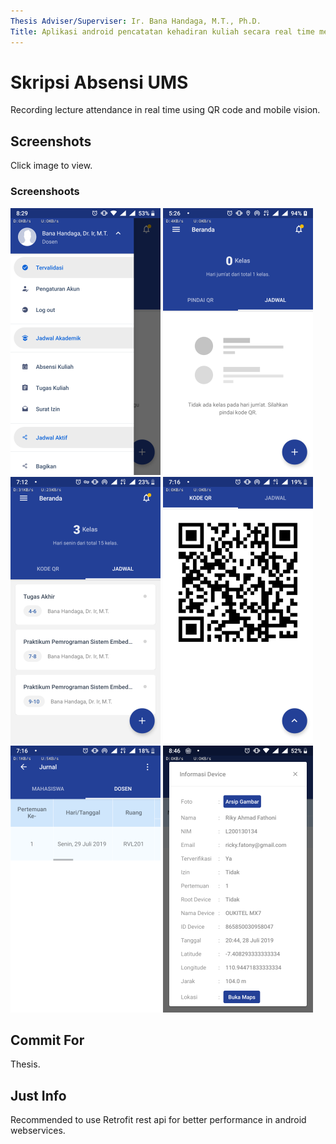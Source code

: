 ```yaml
---
Thesis Adviser/Superviser: Ir. Bana Handaga, M.T., Ph.D.
Title: Aplikasi android pencatatan kehadiran kuliah secara real time menggunakan QR code dan mobile vision di Universitas Muhammadiyah Surakarta
---
```


Skripsi Absensi UMS
=========

Recording lecture attendance in real time using QR code and mobile vision.

Screenshots
-----------

Click image to view.

### Screenshoots

[![main refresh](https://github.com/L200130134/AbsensiUMS-Project/raw/main/screenshoots/preview/Screenshot_20190728-202947.png)](https://github.com/L200130134/AbsensiUMS-Project/raw/master/screenshoots/Screenshot_20190728-202947.png)
[![main refresh](https://github.com/L200130134/AbsensiUMS-Project/raw/main/screenshoots/preview/Screenshot_20190726-052607.png)](https://github.com/L200130134/AbsensiUMS-Project/raw/master/screenshoots/Screenshot_20190726-052607.png)
[![main refresh](https://github.com/L200130134/AbsensiUMS-Project/raw/main/screenshoots/preview/Screenshot_20190729-071251.png)](https://github.com/L200130134/AbsensiUMS-Project/raw/master/screenshoots/Screenshot_20190729-071251.png)
[![main refresh](https://github.com/L200130134/AbsensiUMS-Project/raw/main/screenshoots/preview/Screenshot_20190729-071604.png)](https://github.com/L200130134/AbsensiUMS-Project/raw/master/screenshoots/Screenshot_20190729-071604.png)
[![main refresh](https://github.com/L200130134/AbsensiUMS-Project/raw/main/screenshoots/preview/Screenshot_20190729-071653.png)](https://github.com/L200130134/AbsensiUMS-Project/raw/master/screenshoots/Screenshot_20190729-071653.png)
[![main refresh](https://github.com/L200130134/AbsensiUMS-Project/raw/main/screenshoots/preview/Screenshot_20190729-204607.png)](https://github.com/L200130134/AbsensiUMS-Project/raw/master/screenshoots/Screenshot_20190729-204607.png)

Commit For
-----------
Thesis.

Just Info
-----------
Recommended to use Retrofit rest api for better performance in android webservices.
